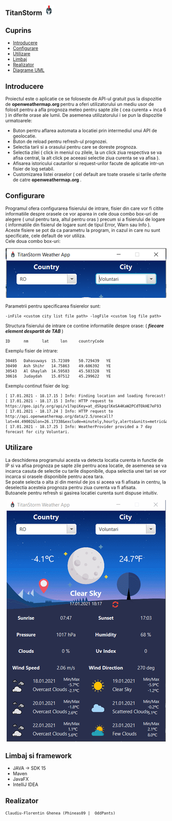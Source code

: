 ## TitanStorm <img src="https://github.com/Phineas09/TitanStorm/blob/master/TitanStorm/src/main/resources/ro/mta/se/lab/miscellaneous/icons/appIcon.png?raw=true" alt="" style="padding-top: 10px" width="32" height="32" />

## Cuprins

- [Introducere](#Introducere)
- [Configurare](#Configurare)
- [Utilizare](#Utilizare)
- [Limbaj](#Limbaj)
- [Realizator](#Realizator)
- [Diagrame UML](https://github.com/Phineas09/TitanStorm/tree/master/UMLDiagrams)

## Introducere

Proiectul este o aplicatie ce se foloseste de API-ul gratuit pus la dispozitie de 
<b>openweathermap.org </b> pentru a oferi utilizatorului un mediu usor de folosit 
pentru a afla prognoza meteo pentru sapte zile ( cea curenta + inca 6 ) in diferite orase
ale lumii. De asemenea utilizatorului i se pun la dispozitie urmatoarele:

- Buton pentru aflarea automata a locatiei prin intermediul unui API de geolocatie.
- Buton de reload pentru refresh-ul prognozei.
- Selectia tarii si a orasului pentru care se doreste prognoza.
- Selectia zilei ( click in meniul cu zilele, la un click ziua respectiva se va afisa central, la alt click pe aceeasi selectie ziua curenta se va afisa ).
- Afisarea istoricului cautarilor si request-urilor facute de aplicatie intr-un fisier de log setabil.
- Customizarea listei oraselor ( cel default are toate orasele si tarile oferite de catre <b>openweathermap.org </b>.

## Configurare

Programul ofera configurarea fisierului de intrare, fisier din care vor fi citite informatiile despre orasele ce vor aparea in cele doua combo box-uri de alegere ( unul pentru tara, altul pentru oras )
precum si a fisierului de logare ( informatiile din fisierul de logare sunt de tipul Error, Warn sau Info ).
<br>Aceste fisiere se pot da ca parametru la program, in cazul in care nu sunt specificate, cele default de vor utiliza.
<br>Cele doua combo box-uri:
<p align="center">
<img src="https://github.com/Phineas09/TitanStorm/blob/master/ReadMeMisc/ChoiseBoxs.PNG?raw=true" alt="ComboBoxes"/></p>

Parametrii pentru specificarea fisierelor sunt:
```
-inFile <custom city list file path> -logFile <custom log file path>
```
Structura fisierului de intrare ce contine informatiile despre orase: ( <b><i> fiecare element despartit de TAB </b></i> )
```
ID      nm      lat     lon     countryCode
```
Exemplu fisier de intrare:
```
30485	Dahasuways	15.72389	50.729439	YE
30490	Ash Shihr	14.75863	49.606392	YE
30543	Al Ghaylah	14.59583	45.583328	YE
30616	Judaydah	15.07512	45.299622	YE
```
Exemplu continut fisier de log:
```
[ 17.01.2021 - 18.17.15 ] Info: Finding location and loading forecast!
[ 17.01.2021 - 18.17.15 ] Info: HTTP request to https://geo.ipify.org/api/v1?apiKey=at_dSkpqzlKeSA4KaW2PCdTOkHE7eF93
[ 17.01.2021 - 18.17.24 ] Info: HTTP request to http://api.openweathermap.org/data/2.5/onecall?lat=44.49002&lon=26.17338&exclude=minutely,hourly,alerts&units=metric&appid=67ca8d4acae59d540ea421e817caf1bb
[ 17.01.2021 - 18.17.25 ] Info: WeatherProvider provided a 7 day forecast for city Voluntari. 
```

## Utilizare

La deschiderea programului acesta va detecta locatia curenta in functie de IP si va afisa prognoza pe sapte zile pentru acea locatie, de asemenea se va incarca casuta de selectie cu tarile disponibile, dupa selectia unei tari se vor incarca si orasele disponibile pentru acea tara.
<br>Se poate selecta o alta zi din meniul de jos si aceea va fi afisata in centru, la deselectia acesteia prognoza pentru ziua curenta va fi afisata.
<br>Butoanele pentru refresh si gasirea locatiei curenta sunt dispuse intuitiv.<br>

<p align="center">
<img src="https://github.com/Phineas09/TitanStorm/blob/master/ReadMeMisc/UsageGif.gif" alt="Usage Example Gif"/></p>

## Limbaj si framework
- JAVA -> SDK 15
- Maven
- JavaFX
- IntelliJ IDEA
   
## Realizator
	Claudiu-Florentin Ghenea (Phineas09 |  OddPants)
	
